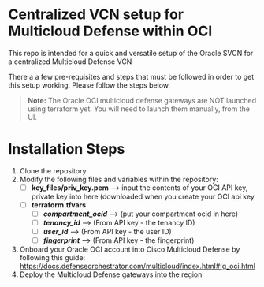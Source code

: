# Centralized VCN setup for Multicloud Defense within OCI

This repo is intended for a quick and versatile setup of the Oracle SVCN for a centralized Multicloud Defense VCN

There a a few pre-requisites and steps that must be followed in order to get this setup working. Please follow the steps below.

 > **Note:** The Oracle OCI multicloud defense gateways are NOT launched using terraform yet. You will need to launch them manually, from the UI.
# Installation Steps

 1. Clone the repository
 2. Modify the following files and variables within the repository:
	 - [ ] **key_files/priv_key.pem**  --> input the contents of your OCI API key, private key into here (downloaded when you create your OCI api key
	 - [ ] **terraform.tfvars**
	    - [ ] ***compartment_ocid*** --> (put your compartment ocid in here)
	    - [ ] ***tenancy_id*** --> (From API key - the tenancy ID)
	    - [ ] ***user_id*** --> (From API key - the user ID)
	    - [ ] ***fingerprint*** --> (From API key - the fingerprint)
 
 3. Onboard your Oracle OCI account into Cisco Multicloud Defense by following this guide: https://docs.defenseorchestrator.com/multicloud/index.html#!g_oci.html
 4. Deploy the Multicloud Defense gateways into the region
